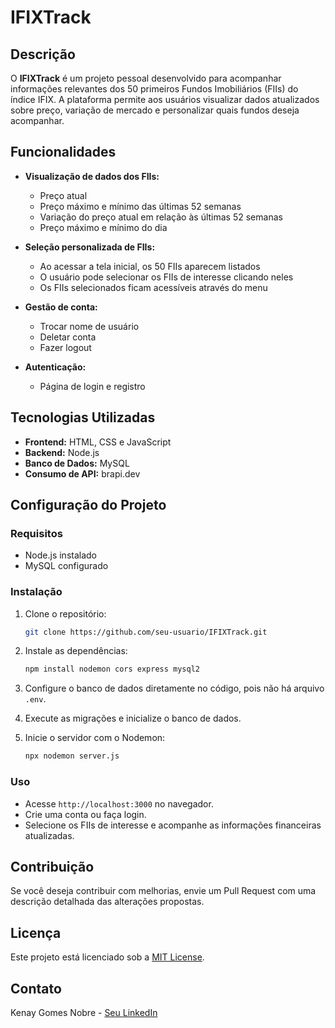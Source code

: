 # IFIXTrack

## Descrição
O **IFIXTrack** é um projeto pessoal desenvolvido para acompanhar informações relevantes dos 50 primeiros Fundos Imobiliários (FIIs) do índice IFIX. A plataforma permite aos usuários visualizar dados atualizados sobre preço, variação de mercado e personalizar quais fundos deseja acompanhar.

## Funcionalidades

- **Visualização de dados dos FIIs:**
  - Preço atual
  - Preço máximo e mínimo das últimas 52 semanas
  - Variação do preço atual em relação às últimas 52 semanas
  - Preço máximo e mínimo do dia

- **Seleção personalizada de FIIs:**
  - Ao acessar a tela inicial, os 50 FIIs aparecem listados
  - O usuário pode selecionar os FIIs de interesse clicando neles
  - Os FIIs selecionados ficam acessíveis através do menu

- **Gestão de conta:**
  - Trocar nome de usuário
  - Deletar conta
  - Fazer logout

- **Autenticação:**
  - Página de login e registro

## Tecnologias Utilizadas

- **Frontend:** HTML, CSS e JavaScript
- **Backend:** Node.js
- **Banco de Dados:** MySQL
- **Consumo de API:** brapi.dev

## Configuração do Projeto

### Requisitos
- Node.js instalado
- MySQL configurado

### Instalação
1. Clone o repositório:
   ```bash
   git clone https://github.com/seu-usuario/IFIXTrack.git
   ```

2. Instale as dependências:
   ```bash
   npm install nodemon cors express mysql2
   ```

3. Configure o banco de dados diretamente no código, pois não há arquivo `.env`.

4. Execute as migrações e inicialize o banco de dados.

5. Inicie o servidor com o Nodemon:
   ```bash
   npx nodemon server.js
   ```

### Uso
- Acesse `http://localhost:3000` no navegador.
- Crie uma conta ou faça login.
- Selecione os FIIs de interesse e acompanhe as informações financeiras atualizadas.

## Contribuição
Se você deseja contribuir com melhorias, envie um Pull Request com uma descrição detalhada das alterações propostas.

## Licença
Este projeto está licenciado sob a [MIT License](LICENSE).

## Contato
Kenay Gomes Nobre - [Seu LinkedIn](https://www.linkedin.com/in/seu-perfil)


